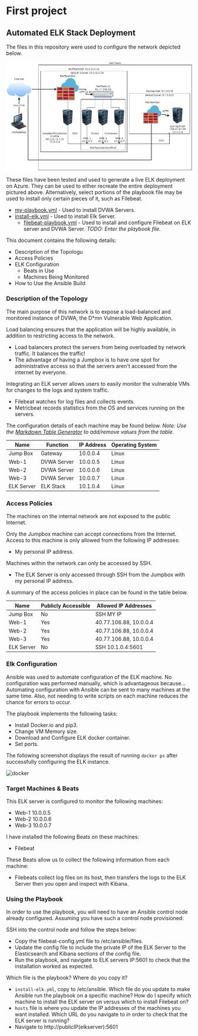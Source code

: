 # First project
## Automated ELK Stack Deployment

The files in this repository were used to configure the network depicted below.

![diagram](./Diagrams/RedAdminDiagram.jpg)

These files have been tested and used to generate a live ELK deployment on Azure. They can be used to either recreate the entire deployment pictured above. Alternatively, select portions of the playbook file may be used to install only certain pieces of it, such as Filebeat.

  - [my-playbook.yml](./Ansible/my-playbook.yml) - Used to install DVWA Servers.
  - [install-elk.yml](./Ansible/install-elk.yml) - Used to install Elk Server.
    - [filebeat-playbook.yml](./Ansible/filebeat-playbook.yml) - Used to install and configure Filebeat on ELK server and DVWA Server.
  _TODO: Enter the playbook file._

This document contains the following details:
- Description of the Topologu
- Access Policies
- ELK Configuration
  - Beats in Use
  - Machines Being Monitored
- How to Use the Ansible Build


### Description of the Topology

The main purpose of this network is to expose a load-balanced and monitored instance of DVWA, the D*mn Vulnerable Web Application.

Load balancing ensures that the application will be highly available, in addition to restricting access to the network.
- Load balancers protect the servers from being overloaded by network traffic. It balances the traffic!
- The advantage of having a Jumpbox is to have one spot for administrative access so that the servers aren't accessed from the internet by everyone.

Integrating an ELK server allows users to easily monitor the vulnerable VMs for changes to the logs and system traffic.
- Filebeat watches for log files and collects events.
- Metricbeat records statistics from the OS and services running on the servers.

The configuration details of each machine may be found below.
_Note: Use the [Markdown Table Generator](http://www.tablesgenerator.com/markdown_tables) to add/remove values from the table_.

| Name       | Function    | IP Address | Operating System |
|------------|-------------|------------|------------------|
| Jump Box   | Gateway     | 10.0.0.4   | Linux            |
| Web-1      | DVWA Server | 10.0.0.5   | Linux            |
| Web-2      | DVWA Server | 10.0.0.6   | Linux            |
| Web-3      | DVWA Server | 10.0.0.7   | Linux            |
| ELK Server | ELK Stack   | 10.1.0.4   | Linux            |

### Access Policies

The machines on the internal network are not exposed to the public Internet. 

Only the Jumpbox machine can accept connections from the Internet. Access to this machine is only allowed from the following IP addresses:
- My personal IP address.

Machines within the network can only be accessed by SSH.
- The ELK Server is only accessed through SSH from the Jumpbox with my personal IP address.

A summary of the access policies in place can be found in the table below.

| Name          | Publicly Accessible | Allowed IP Addresses |
|---------------|---------------------|----------------------|
| Jump Box      | No                  | SSH MY IP            |
| Web-1         | Yes                 |40.77.106.88, 10.0.0.4|
| Web-2         | Yes                 |40.77.106.88, 10.0.0.4|
| Web-3         | Yes                 |40.77.106.88, 10.0.0.4|
| ELK Server    | No                  | SSH 10.1.0.4:5601    |

### Elk Configuration

Ansible was used to automate configuration of the ELK machine. No configuration was performed manually, which is advantageous because...
Automating configuration with Ansible can be sent to many machines at the same time. 
Also, not needing to write scripts on each machine reduces the chance for errors to occur.

The playbook implements the following tasks:
- Install Docker.io and pip3.
- Change VM Memory size.
- Download and Configure ELK docker container.
- Set ports.

The following screenshot displays the result of running `docker ps` after successfully configuring the ELK instance.

![docker](Images/docker_ps_output.png)

### Target Machines & Beats

This ELK server is configured to monitor the following machines:
- Web-1 10.0.0.5
- Web-2 10.0.0.6
- Web-3 10.0.0.7

I have installed the following Beats on these machines:
- Filebeat

These Beats allow us to collect the following information from each machine:
- Filebeats collect log files on its host, then transfers the logs to the ELK Server then you open and inspect with Kibana.

### Using the Playbook

In order to use the playbook, you will need to have an Ansible control node already configured. Assuming you have such a control node provisioned: 

SSH into the control node and follow the steps below:
- Copy the filebeat-config.yml file to /etc/ansible/files.
- Update the config file to include the private IP of the ELK Server to the Elasticsearch and Kibana sections of the config file.
- Run the playbook, and navigate to ELK servers IP:5601 to check that the installation worked as expected.

Which file is the playbook? Where do you copy it?
- `install-elk.yml`, copy to /etc/ansible.
Which file do you update to make Ansible run the playbook on a specific machine? How do I specify which machine to install the ELK server on versus which to install Filebeat on?
- `hosts` file is where you update the IP addresses of the machines you want installed.
Which URL do you navigate to in order to check that the ELK server is running?
- Navigate to http://publicIP(elkserver):5601

